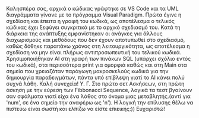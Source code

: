 Καλησπέρα σας,
αρχικά ο κώδικας γράφτηκε σε VS Code και τα UML διαγράμματα γίνανε με το πρόγραμμα Visual Paradigm. Πρώτα έγινε η σχεδίαση
και έπειτα η γραφή του κωδικά, ως αποτέλεσμα ο τελικός κώδικας έχει ξεφύγει συγκριτικά με το αρχικό σχεδιασμό του. Κατά τη διάρκεια
της ανάπτυξης εμφανίστηκαν οι ανάγκες για άλλους διαχωρισμούς και μεθόδους που δεν έχουν αποτυπωθεί στο σχεδιασμό, καθώς δόθηκε παραπάνω
χρόνος στη λειτουργικότητα, ως αποτέλεσμα η σχεδίαση να μην είναι πλήρως αντιπροσωπευτική του τελικού κωδικά. Χρησιμοποιήθηκαν AI στη γραφή των πινάκων SQL
(υπάρχει σχόλιο εντός του κωδικά), στα περισσότερα print για ομορφιά καθώς και στη Main στα σημεία που χρειαζόταν παράγωγη μακροσκελούς κωδικά για την δημιουργία παραδειγμάτων, πάντα
υπό επίβλεψη γιατί το AI κάνει πολύ συχνά λάθη.
Καλή συνεχεία!
Υ. Γ. Στο πρώτο σετ Ασκήσεων, στη πρώτη άσκηση με την εύρεση των Fibbonacci Sequence, λογικά τα τεστ βγαίνουν σαν σφάλματα γιατί είχα ένα λάθος στο όνομα μιας
μεταβλητής.(αντί για 'num', σε ένα σημείο την αναφέρω ως 'n'). Η λογική την επίλυσης θέλω να πιστεύω είναι σωστή και ελπίζω να είστε επιεικής:)) Ευχαριστώ!
